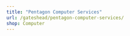 ```yaml
---
title: "Pentagon Computer Services"
url: /gateshead/pentagon-computer-services/
shop: Computer
---
```

